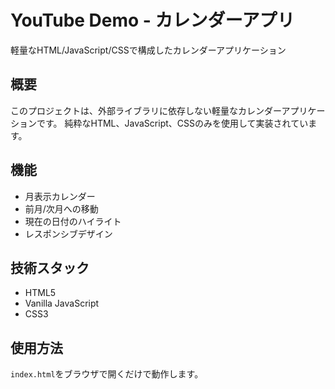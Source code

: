 # YouTube Demo - カレンダーアプリ

軽量なHTML/JavaScript/CSSで構成したカレンダーアプリケーション

## 概要
このプロジェクトは、外部ライブラリに依存しない軽量なカレンダーアプリケーションです。
純粋なHTML、JavaScript、CSSのみを使用して実装されています。

## 機能
- 月表示カレンダー
- 前月/次月への移動
- 現在の日付のハイライト
- レスポンシブデザイン

## 技術スタック
- HTML5
- Vanilla JavaScript
- CSS3

## 使用方法
`index.html`をブラウザで開くだけで動作します。
